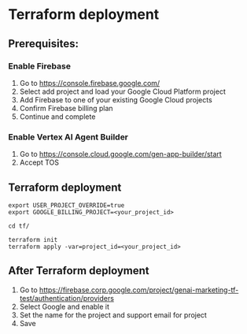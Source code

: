 # Terraform deployment

## Prerequisites:

### Enable Firebase

1. Go to https://console.firebase.google.com/
2. Select add project and load your Google Cloud Platform project
3. Add Firebase to one of your existing Google Cloud projects
4. Confirm Firebase billing plan
5. Continue and complete

### Enable Vertex AI Agent Builder
1. Go to https://console.cloud.google.com/gen-app-builder/start
2. Accept TOS


## Terraform deployment
```
export USER_PROJECT_OVERRIDE=true
export GOOGLE_BILLING_PROJECT=<your_project_id>

cd tf/

terraform init
terraform apply -var=project_id=<your_project_id>
```

## After Terraform deployment
1. Go to https://firebase.corp.google.com/project/genai-marketing-tf-test/authentication/providers
2. Select Google and enable it
3. Set the name for the project and support email for project
4. Save
